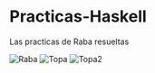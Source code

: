 # Practicas-Haskell
Las practicas de Raba resueltas

![Raba](https://i.ytimg.com/vi/qJIjpAAijh8/maxresdefault.jpg "jaja Rabasedas")
![Topa](https://resizer.glanacion.com/resizer/z6g3MHFSseplp02U8qXTmEzA2YE=/768x0/filters:format(webp):quality(80)/cloudfront-us-east-1.images.arcpublishing.com/lanacionar/UHOIFXVPG5GAROI5ACIZITR5PA.jpg)
![Topa2](https://www.disfrutarosario.com/wp-content/uploads/2016/07/Tito-y-Pelusa.jpg)
